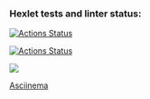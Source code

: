 ### Hexlet tests and linter status:
[![Actions Status](https://github.com/Valerykolm/frontend-project-lvl1/workflows/hexlet-check/badge.svg)](https://github.com/Valerykolm/frontend-project-lvl1/actions)

[![Actions Status](https://github.com/Valerykolm/frontend-project-lvl1/actions/workflows/nodejs.yml/badge.svg)](https://github.com/Valerykolm/frontend-project-lvl1/actions)

<a href="https://codeclimate.com/github/codeclimate/codeclimate/maintainability"><img src="https://api.codeclimate.com/v1/badges/a99a88d28ad37a79dbf6/maintainability" /></a>

<a href="https://asciinema.org/a/sfD1wRM1delCgPIyXxcbkK5AS">Asciinema</a>